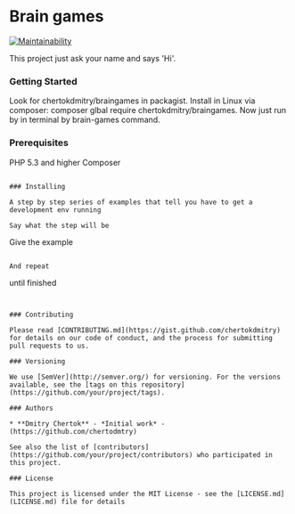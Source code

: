 #  Brain games

[![Maintainability](https://api.codeclimate.com/v1/badges/a99a88d28ad37a79dbf6/maintainability)](https://codeclimate.com/github/codeclimate/codeclimate/maintainability)

This project just ask your name and says 'Hi'.

###  Getting Started

Look for chertokdmitry/braingames in packagist. Install in Linux via composer: composer glbal require chertokdmitry/braingames. Now just run by in terminal by brain-games command. 

### Prerequisites

PHP 5.3 and higher
Composer
```

### Installing

A step by step series of examples that tell you have to get a development env running

Say what the step will be

```
Give the example
```

And repeat

```
until finished
```


### Contributing

Please read [CONTRIBUTING.md](https://gist.github.com/chertokdmitry) for details on our code of conduct, and the process for submitting pull requests to us.

### Versioning

We use [SemVer](http://semver.org/) for versioning. For the versions available, see the [tags on this repository](https://github.com/your/project/tags). 

### Authors

* **Dmitry Chertok** - *Initial work* - (https://github.com/chertodmtry)

See also the list of [contributors](https://github.com/your/project/contributors) who participated in this project.

### License

This project is licensed under the MIT License - see the [LICENSE.md](LICENSE.md) file for details
